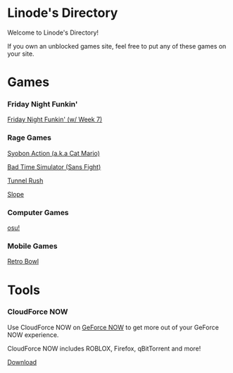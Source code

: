 # Linode's Directory
Welcome to Linode's Directory!

If you own an unblocked games site, feel free to put any of these games on your site.

# Games

### Friday Night Funkin'

[Friday Night Funkin' (w/ Week 7)](https://beeswarmkid.github.io/funkin/index.html)

### Rage Games

[Syobon Action (a.k.a Cat Mario)](https://beeswarmkid.github.io/syobon-action/index.html)

[Bad Time Simulator (Sans Fight)](https://beeswarmkid.github.io/bad-time-simulator/index.html)

[Tunnel Rush](https://beeswarmkid.github.io/tunnel-rush/index.html)

[Slope](https://beeswarmkid.github.io/slope/index.html)

### Computer Games

[osu!](https://beeswarmkid.github.io/webosu/index.html)

### Mobile Games

[Retro Bowl](https://beeswarmkid.github.io/retro-bowl/index.html)

# Tools

### CloudForce NOW

Use CloudForce NOW on [GeForce NOW](https://play.geforcenow.com/mall/#/layout/games) to get more out of your GeForce NOW experience.

CloudForce NOW includes ROBLOX, Firefox, qBitTorrent and more!

[Download](https://beeswarmkid.github.io/tools/CloudForce%20NOW.bat)
